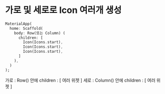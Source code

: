 # 가로 및 세로로 Icon 여러개 생성

```dart
MaterialApp(
  home: Scaffold(
    body: Row(또는 Column) (
      children: [
        Icon(Icons.start),
        Icon(Icons.start),
        Icon(Icons.start),
      ]
    ),
  )
);
```

가로 : Row() 안에 children : [ 여러 위젯 ]
세로 : Column() 안에 children : [ 여러 위젯 ]

